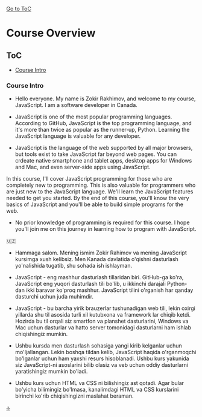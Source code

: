 [Go to ToC](../README.md)

# Course Overview

## ToC
* [Course Intro](#course-intro)

### Course Intro

* Hello everyone. My name is Zokir Rakhimov, and welcome to my course, JavaScript. I am a software developer in Canada. 

* JavaScript is one of the most popular programming languages. According to GitHub, JavaScript is the top programming language, and it's more than twice as popular as the runner‑up, Python. Learning the JavaScript language is valuable for any developer. 

* JavaScript is the language of the web supported by all major browsers, but tools exist to take JavaScript far beyond web pages. You can crdeate native smartphone and tablet apps, desktop apps for Windows and Mac, and even server‑side apps using JavaScript. 

In this course, I'll cover JavaScript programming for those who are completely new to programming. This is also valuable for programmers who are just new to the JavaScript language. We'll learn the JavaScript features needed to get you started. By the end of this course, you'll know the very basics of JavaScript and you'll be able to build simple programs for the web. 

* No prior knowledge of programming is required for this course. I hope you'll join me on this journey in learning how to program with JavaScript.

:uzbekistan:

* Hammaga salom. Mening ismim Zokir Rahimov va mening JavaScript kursimga xush kelibsiz. Men Kanada davlatida o'qishni dasturlash yo'nalishida tugatib, shu sohada ish ishlayman.

* JavaScript - eng mashhur dasturlash tillaridan biri. GitHub-ga ko'ra, JavaScript eng yuqori dasturlash tili bo'lib, u ikkinchi darajali Python-dan ikki baravar ko'proq mashhur. JavaScript tilini o'rganish har qanday dasturchi uchun juda muhimdir.

* JavaScript - bu barcha yirik brauzerlar tushunadigan web tili, lekin oxirgi yillarda shu til asosida turli xil kutubxona va framework lar chiqib ketdi. Hozirda bu til orqali siz smartfon va planshet dasturlarini, Windows va Mac uchun dasturlar va hatto server tomonidagi dasturlarni ham ishlab chiqishingiz mumkin.

* Ushbu kursda men dasturlash sohasiga yangi kirib kelganlar uchun mo'ljallangan. Lekin boshqa tildan kelib, JavaScript haqida o'rganmoqchi bo'lganlar uchun ham yaxshi resurs hisoblanadi. Ushbu kurs yakunida siz JavaScript-ni asoslarini bilib olasiz va veb uchun oddiy dasturlarni yaratishingiz mumkin bo'ladi.

* Ushbu kurs uchun HTML va CSS ni bilishingiz ast qotadi. Agar bular bo'yicha bilimingiz bo'lmasa, kanalimdagi HTML va CSS kurslarini birinchi ko'rib chiqishingizni maslahat beraman.


[🔝](#toc)  
  
